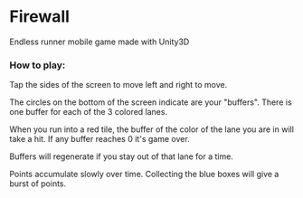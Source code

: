 # Firewall

Endless runner mobile game made with Unity3D

### How to play:

Tap the sides of the screen to move left and right to move.

The circles on the bottom of the screen indicate are your "buffers". There is one buffer for each of the 3 colored lanes.

When you run into a red tile, the buffer of the color of the lane you are in will take a hit. If any buffer reaches 0 it's game over.

Buffers will regenerate if you stay out of that lane for a time.

Points accumulate slowly over time. Collecting the blue boxes will give a burst of points.
